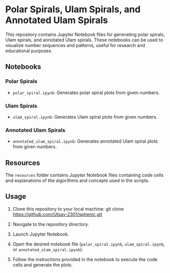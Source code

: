 # Polar Spirals, Ulam Spirals, and Annotated Ulam Spirals

This repository contains Jupyter Notebook files for generating polar spirals, Ulam spirals, and annotated Ulam spirals. These notebooks can be used to visualize number sequences and patterns, useful for research and educational purposes.

## Notebooks

### Polar Spirals
- `polar_spiral.ipynb`: Generates polar spiral plots from given numbers.

### Ulam Spirals
- `ulam_spiral.ipynb`: Generates Ulam spiral plots from given numbers.

### Annotated Ulam Spirals
- `annotated_ulam_spiral.ipynb`: Generates annotated Ulam spiral plots from given numbers.

## Resources

The `resources` folder contains Jupyter Notebook files containing code cells and explanations of the algorithms and concepts used in the scripts.

## Usage

1. Clone this repository to your local machine: git clone https://github.com/Utsav-2301/sphenic.git

2. Navigate to the repository directory.

3. Launch Jupyter Notebook.

4. Open the desired notebook file (`polar_spiral.ipynb`, `ulam_spiral.ipynb`, or `annotated_ulam_spiral.ipynb`).

5. Follow the instructions provided in the notebook to execute the code cells and generate the plots.

